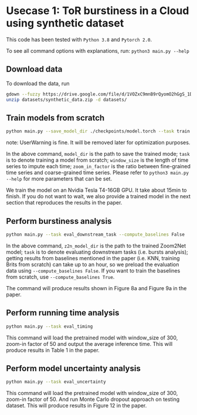 # Usecase 1: ToR burstiness in a Cloud using synthetic dataset

This code has been tested with `Python 3.8` and `Pytorch 2.0`.

To see all command options with explanations, run: `python3 main.py --help`

## Download data
To download the data, run

```bash
gdown --fuzzy https://drive.google.com/file/d/1VOZxC9mnB9rQyomO2hGgS_1DtIGnT46f/view?usp=sharing -O datasets/
unzip datasets/synthetic_data.zip -d datasets/
```

## Train models from scratch

```bash
python main.py --save_model_dir ./checkpoints/model.torch --task train --window_size 300 --zoom_in_factor 50
```
note: UserWarning is fine. It will be removed later for optimization purposes. 

In the above command, `model_dir` is the path to save the trained mode; `task` is to denote training a model from scratch; `window_size` is the length of time series to impute each time; `zoom_in_factor` is the ratio between fine-grained time series and coarse-grained time series. Please refer to `python3 main.py --help` for more parameters that can be set. 

We train the model on an Nvidia Tesla T4-16GB GPU. It take about 15min to finish. If you do not want to wait, we also provide a trained model in the next section that reproduces the results in the paper.

## Perform burstiness analysis

```bash
python main.py --task eval_downstream_task --compute_baselines False
```

In the above command, `z2n_model_dir` is the path to the trained Zoom2Net model; `task` is to denote evaluating downstream tasks (i.e. bursts analysis); getting results from baselines mentioned in the paper (i.e. KNN, training Brits from scratch) can take up to an hour, so we preload the evaluation data using `--compute_baselines False`. If you want to train the baselines from scratch, use `--compute_baselines True`. 

The command will produce results shown in Figure 8a and Figure 9a in the paper. 

## Perform running time analysis
```bash
python main.py --task eval_timing
```

This command will load the pretrained model with window_size of 300, zoom-in factor of 50 and output the average inference time. This will produce results in Table 1 in the paper.

## Perform model uncertainty analysis

```bash
python main.py --task eval_uncertainty
```

This command will load the pretrained model with window_size of 300, zoom-in factor of 50. And run Monte Carlo dropout approach on testing dataset. This will produce results in Figure 12 in the paper. 